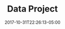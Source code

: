 ---
categories:
- ""
- ""
date: "2017-10-31T22:26:13-05:00"
description: Here is an example of a data project i worked on
draft: false
image: pic08.jpg
keywords: ""
slug: data
title: Data Project
---